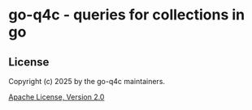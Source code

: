 # go-q4c - queries for collections in go

## License
Copyright (c) 2025 by the go-q4c maintainers.

[Apache License, Version 2.0](./license.txt)
